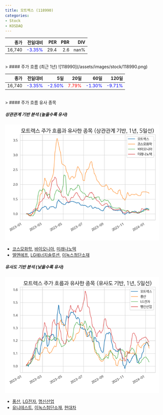 ```yaml
---
title: 모트렉스 (118990)
categories:
- Stock
- KOSDAQ
---
```


|종가|전일대비|PER|PBR|DIV|
|---:|-------:|--:|--:|--:|
|16,740|<span style="color: blue">-3.35%</span>|29.4|2.6|nan%|

<!-- more -->
<br>
> #### 주가 흐름 (최근 1년)
![118990](/assets/images/stock/118990.png)

|종가|전일대비|5일|20일|60일|120일|
|---:|-------:|--:|---:|---:|----:|
|16,740|<span style="color: blue">-3.35%</span>|<span style="color: blue">-2.50%</span>|<span style="color: red">7.79%</span>|<span style="color: blue">-1.30%</span>|<span style="color: blue">-9.71%</span>|

<br>
> #### 주가 흐름 유사 종목

##### 상관관계 기반 분석 (높을수록 유사)
![118990](/assets/images/stock/118990_corr.png)
- [코스모화학](/005420/), [바이오니아](/064550/), [미래나노텍](/095500/)
- [엘앤에프](/066970/), [LG에너지솔루션](/373220/), [이녹스첨단소재](/272290/)

##### 유사도 기반 분석 (낮을수록 유사)	
![118990](/assets/images/stock/118990_sim.png)
- [풍산](/103140/), [LG전자](/066570/), [명신산업](/009900/)
- [유니테스트](/086390/), [이녹스첨단소재](/272290/), [현대차](/005380/)
